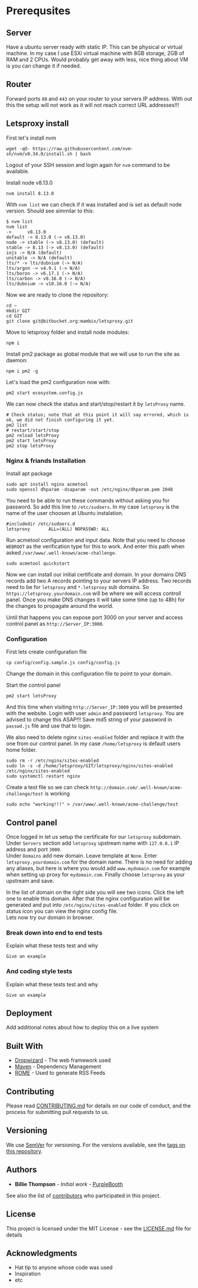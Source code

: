 # Prerequsites

## Server

Have a ubuntu server ready with static IP. This can be physical or virtual machine.
In my case I use ESXi virtual machine with 8GB storage, 2GB of RAM and 2 CPUs. 
Would probably get away with less, nice thing about VM is you can change it if needed.

## Router

Forward ports `80` and `443` on your router to your servers IP address.
With out this the setup will not work as it will not reach correct URL addresses!!!

## Letsproxy install

First let's install nvm
```
wget -qO- https://raw.githubusercontent.com/nvm-sh/nvm/v0.34.0/install.sh | bash
```
Logout of your SSH session and login again for `nvm` command to be available.

Install node v8.13.0
```
nvm install 8.13.0
```
With `nvm list` we can check if it was installed and is set as default node version. Should see simmilar to this:
```
$ nvm list
nvm list
->      v8.13.0
default -> 8.13.0 (-> v8.13.0)
node -> stable (-> v8.13.0) (default)
stable -> 8.13 (-> v8.13.0) (default)
iojs -> N/A (default)
unstable -> N/A (default)
lts/* -> lts/dubnium (-> N/A)
lts/argon -> v4.9.1 (-> N/A)
lts/boron -> v6.17.1 (-> N/A)
lts/carbon -> v8.16.0 (-> N/A)
lts/dubnium -> v10.16.0 (-> N/A)
```

Now we are ready to clone the repository:
```
cd ~
mkdir GIT
cd GIT
git clone git@bitbucket.org:mambix/letsproxy.git
```

Move to letsproxy folder and install node modules:
```
npm i
```

Install pm2 package as global module that we will use to run the site as daemon:
```
npm i pm2 -g
```

Let's load the pm2 configuration now with:
```
pm2 start ecosystem.config.js
```

We can now check the status and start/stop/restart it by `letsProxy` name.
```
# Check status; note that at this point it will say errored, which is ok, we did not finish configuring it yet.
pm2 list
# restart/start/stop
pm2 reload letsProxy
pm2 start letsProxy
pm2 stop letsProxy
```

### Nginx & friands Installation

Install apt package
```
sudo apt install nginx acmetool
sudo openssl dhparam -dsaparam -out /etc/nginx/dhparam.pem 2048
```

You need to be able to run these commands without asking you for password. So add this line to `/etc/sudoers`.
In my case `letsproxy` is the name of the user choosen at Ubuntu instalation.
```
#includedir /etc/sudoers.d
letsproxy       ALL=(ALL) NOPASSWD: ALL
```

Run acmetool configuration and input data. Note that you need to choose `WEBROOT` as the verification type for this to work.
And enter this path when asked `/var/www/.well-known/acme-challenge`.
```
sudo acmetool quickstart
```

Now we can install our initial certificate and domain. In your domains DNS records add two A records pointing to your servers IP address.
Two records need to be for `letsproxy` and `*.letsproxy` sub domains. So `https://letsproxy.yourdomain.com` will be where we will access controll panel.
Once you make DNS changes it will take some time (up to 48h) for the changes to propagate around the world.

Until that happens you can expose port 3000 on your server and access control panel as `http://Server_IP:3000`.

### Configuration

First lets create configuration file

```
cp config/config.sample.js config/config.js
```
Change the domain in this configuration file to point to your domain.


Start the control panel
```
pm2 start letsProxy
```
And this time when visiting `http://Server_IP:3000` you will be presented with the website.
Login with user `admin` and password `letsproxy`. You are advised to change this ASAP!!!
Save md5 string of your password in `passwd.js` file and use that to login.

We also need to delete nginx `sites-enabled` folder and replace it with the one from our control panel.
In my case `/home/letsproxy` is default users home folder.
```
sudo rm -r /etc/nginx/sites-enabled
sudo ln -s -d /home/letsproxy/GIT/letsproxy/nginx/sites-enabled /etc/nginx/sites-enabled
sudo systemctl restart nginx
```

Create a test file so we can check `http://domain.com/.well-known/acme-challenge/test` is working
```
sudo echo "working!!!" > /var/www/.well-known/acme-challenge/test
```

## Control panel

Once logged in let us setup the certificate for our `letsproxy` subdomain. Under `Servers` section
add `letsproxy` upstream name with `127.0.0.1` IP address and port `3000`.  
Under `Domains` add new domain. Leave template at `None`. Enter `letsproxy.yourdomain.com` for the domain name.
There is no need for adding any aliases, but here is where you would add `www.mydomain.com` for example when setting up proxy for `mydomain.com`.
Finally choose `letsproxy` as your upstream and save.

In the list of domain on the right side you will see two icons. Click the left one to enable this domain.
After that the nginx configuration will be generated and put into `/etc/nginx/sites-enabled` folder.
If you click on status icon you can view the nginx config file.  
Lets now try our domain in browser.


### Break down into end to end tests

Explain what these tests test and why

```
Give an example
```

### And coding style tests

Explain what these tests test and why

```
Give an example
```

## Deployment

Add additional notes about how to deploy this on a live system

## Built With

* [Dropwizard](http://www.dropwizard.io/1.0.2/docs/) - The web framework used
* [Maven](https://maven.apache.org/) - Dependency Management
* [ROME](https://rometools.github.io/rome/) - Used to generate RSS Feeds

## Contributing

Please read [CONTRIBUTING.md](https://gist.github.com/PurpleBooth/b24679402957c63ec426) for details on our code of conduct, and the process for submitting pull requests to us.

## Versioning

We use [SemVer](http://semver.org/) for versioning. For the versions available, see the [tags on this repository](https://github.com/your/project/tags). 

## Authors

* **Billie Thompson** - *Initial work* - [PurpleBooth](https://github.com/PurpleBooth)

See also the list of [contributors](https://github.com/your/project/contributors) who participated in this project.

## License

This project is licensed under the MIT License - see the [LICENSE.md](LICENSE.md) file for details

## Acknowledgments

* Hat tip to anyone whose code was used
* Inspiration
* etc
